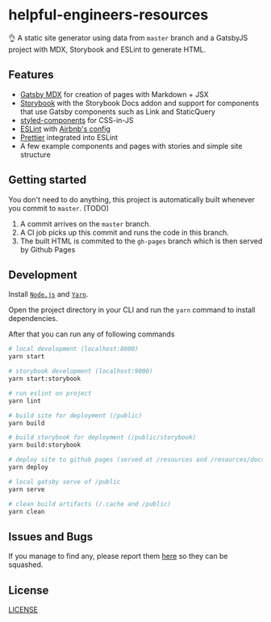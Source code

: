 # helpful-engineers-resources

👌 A static site generator using data from `master` branch and a GatsbyJS project with MDX, Storybook and ESLint to generate HTML.

## Features

- [Gatsby MDX](https://www.gatsbyjs.org/packages/gatsby-plugin-mdx/) for creation of pages with Markdown + JSX
- [Storybook](https://storybook.js.org/) with the Storybook Docs addon and support for components that use Gatsby components such as Link and StaticQuery
- [styled-components](https://www.styled-components.com/) for CSS-in-JS
- [ESLint](https://eslint.org/) with [Airbnb's config](https://www.npmjs.com/package/eslint-config-airbnb)
- [Prettier](https://prettier.io/) integrated into ESLint
- A few example components and pages with stories and simple site structure

## Getting started

You don't need to do anything, this project is automatically built whenever you commit to `master`. (TODO)

1. A commit arrives on the `master` branch.
2. A CI job picks up this commit and runs the code in this branch.
3. The built HTML is commited to the `gh-pages` branch which is then served by Github Pages

## Development

Install [`Node.js`](https://nodejs.org/) and [`Yarn`](https://yarnpkg.com).

Open the project directory in your CLI and run the `yarn` command to install dependencies.

After that you can run any of following commands

```bash
# local development (localhost:8000)
yarn start

# storybook development (localhost:9000)
yarn start:storybook

# run eslint on project
yarn lint

# build site for deployment (/public)
yarn build

# build storybook for deployment (/public/storybook)
yarn build:storybook

# deploy site to github pages (served at /resources and /resources/docs)
yarn deploy

# local gatsby serve of /public
yarn serve

# clean build artifacts (/.cache and /public)
yarn clean
```

## Issues and Bugs

If you manage to find any, please report them [here](https://github.com/Helpful-Engineers/resources/issues) so they can be squashed.

## License

[LICENSE](https://github.com/Helpful-Engineers/resources/blob/master/LICENSE)

